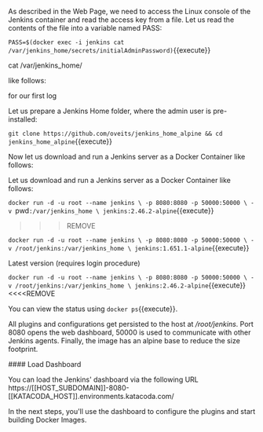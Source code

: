 As described in the Web Page, we need to access the Linux console of the Jenkins container and read the access key from a file. Let us read the contents of the file into a variable named PASS:

`PASS=$(docker exec -i jenkins cat /var/jenkins_home/secrets/initialAdminPassword)`{{execute}}

cat /var/jenkins_home/
    
 like follows:


for our first log

Let us prepare a Jenkins Home folder, where the admin user is pre-installed:

`git clone https://github.com/oveits/jenkins_home_alpine && cd jenkins_home_alpine`{{execute}}

Now let us download and run a Jenkins server as a Docker Container like follows:

Let us download and run a Jenkins server as a Docker Container like follows:

`docker run -d -u root --name jenkins \
    -p 8080:8080 -p 50000:50000 \
    -v `pwd`:/var/jenkins_home \
    jenkins:2.46.2-alpine`{{execute}}
    
>>>REMOVE    

`docker run -d -u root --name jenkins \
    -p 8080:8080 -p 50000:50000 \
    -v /root/jenkins:/var/jenkins_home \
    jenkins:1.651.1-alpine`{{execute}}
    
Latest version (requires login procedure)

`docker run -d -u root --name jenkins \
    -p 8080:8080 -p 50000:50000 \
    -v /root/jenkins:/var/jenkins_home \
    jenkins:2.46.2-alpine`{{execute}}
<<<<REMOVE

You can view the status using `docker ps`{{execute}}.

All plugins and configurations get persisted to the host at _/root/jenkins_. Port 8080 opens the web dashboard, 50000 is used to communicate with other Jenkins agents. Finally, the image has an alpine base to reduce the size footprint.

#### Load Dashboard

You can load the Jenkins' dashboard via the following URL https://[[HOST_SUBDOMAIN]]-8080-[[KATACODA_HOST]].environments.katacoda.com/

In the next steps, you'll use the dashboard to configure the plugins and start building Docker Images.
